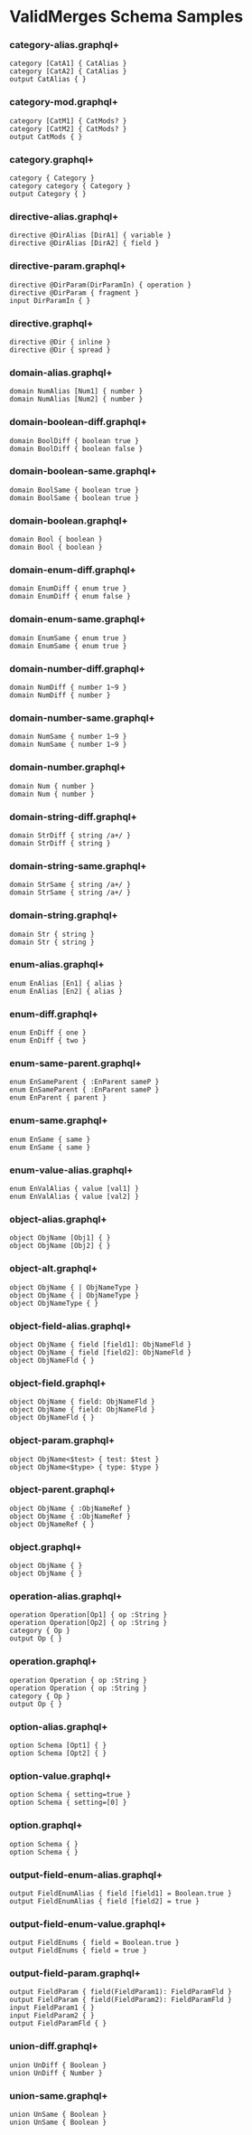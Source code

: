 # ValidMerges Schema Samples

### category-alias.graphql+

```gqlp
category [CatA1] { CatAlias }
category [CatA2] { CatAlias }
output CatAlias { }
```

### category-mod.graphql+

```gqlp
category [CatM1] { CatMods? }
category [CatM2] { CatMods? }
output CatMods { }
```

### category.graphql+

```gqlp
category { Category }
category category { Category }
output Category { }
```

### directive-alias.graphql+

```gqlp
directive @DirAlias [DirA1] { variable }
directive @DirAlias [DirA2] { field }
```

### directive-param.graphql+

```gqlp
directive @DirParam(DirParamIn) { operation }
directive @DirParam { fragment }
input DirParamIn { }
```

### directive.graphql+

```gqlp
directive @Dir { inline }
directive @Dir { spread }
```

### domain-alias.graphql+

```gqlp
domain NumAlias [Num1] { number }
domain NumAlias [Num2] { number }
```

### domain-boolean-diff.graphql+

```gqlp
domain BoolDiff { boolean true }
domain BoolDiff { boolean false }
```

### domain-boolean-same.graphql+

```gqlp
domain BoolSame { boolean true }
domain BoolSame { boolean true }
```

### domain-boolean.graphql+

```gqlp
domain Bool { boolean }
domain Bool { boolean }
```

### domain-enum-diff.graphql+

```gqlp
domain EnumDiff { enum true }
domain EnumDiff { enum false }
```

### domain-enum-same.graphql+

```gqlp
domain EnumSame { enum true }
domain EnumSame { enum true }
```

### domain-number-diff.graphql+

```gqlp
domain NumDiff { number 1~9 }
domain NumDiff { number }
```

### domain-number-same.graphql+

```gqlp
domain NumSame { number 1~9 }
domain NumSame { number 1~9 }
```

### domain-number.graphql+

```gqlp
domain Num { number }
domain Num { number }
```

### domain-string-diff.graphql+

```gqlp
domain StrDiff { string /a+/ }
domain StrDiff { string }
```

### domain-string-same.graphql+

```gqlp
domain StrSame { string /a+/ }
domain StrSame { string /a+/ }
```

### domain-string.graphql+

```gqlp
domain Str { string }
domain Str { string }
```

### enum-alias.graphql+

```gqlp
enum EnAlias [En1] { alias }
enum EnAlias [En2] { alias }
```

### enum-diff.graphql+

```gqlp
enum EnDiff { one }
enum EnDiff { two }
```

### enum-same-parent.graphql+

```gqlp
enum EnSameParent { :EnParent sameP }
enum EnSameParent { :EnParent sameP }
enum EnParent { parent }
```

### enum-same.graphql+

```gqlp
enum EnSame { same }
enum EnSame { same }
```

### enum-value-alias.graphql+

```gqlp
enum EnValAlias { value [val1] }
enum EnValAlias { value [val2] }
```

### object-alias.graphql+

```gqlp
object ObjName [Obj1] { }
object ObjName [Obj2] { }
```

### object-alt.graphql+

```gqlp
object ObjName { | ObjNameType }
object ObjName { | ObjNameType }
object ObjNameType { }
```

### object-field-alias.graphql+

```gqlp
object ObjName { field [field1]: ObjNameFld }
object ObjName { field [field2]: ObjNameFld }
object ObjNameFld { }
```

### object-field.graphql+

```gqlp
object ObjName { field: ObjNameFld }
object ObjName { field: ObjNameFld }
object ObjNameFld { }
```

### object-param.graphql+

```gqlp
object ObjName<$test> { test: $test }
object ObjName<$type> { type: $type }
```

### object-parent.graphql+

```gqlp
object ObjName { :ObjNameRef }
object ObjName { :ObjNameRef }
object ObjNameRef { }
```

### object.graphql+

```gqlp
object ObjName { }
object ObjName { }
```

### operation-alias.graphql+

```gqlp
operation Operation[Op1] { op :String }
operation Operation[Op2] { op :String }
category { Op }
output Op { }
```

### operation.graphql+

```gqlp
operation Operation { op :String }
operation Operation { op :String }
category { Op }
output Op { }
```

### option-alias.graphql+

```gqlp
option Schema [Opt1] { }
option Schema [Opt2] { }
```

### option-value.graphql+

```gqlp
option Schema { setting=true }
option Schema { setting=[0] }
```

### option.graphql+

```gqlp
option Schema { }
option Schema { }
```

### output-field-enum-alias.graphql+

```gqlp
output FieldEnumAlias { field [field1] = Boolean.true }
output FieldEnumAlias { field [field2] = true }
```

### output-field-enum-value.graphql+

```gqlp
output FieldEnums { field = Boolean.true }
output FieldEnums { field = true }
```

### output-field-param.graphql+

```gqlp
output FieldParam { field(FieldParam1): FieldParamFld }
output FieldParam { field(FieldParam2): FieldParamFld }
input FieldParam1 { }
input FieldParam2 { }
output FieldParamFld { }
```

### union-diff.graphql+

```gqlp
union UnDiff { Boolean }
union UnDiff { Number }
```

### union-same.graphql+

```gqlp
union UnSame { Boolean }
union UnSame { Boolean }
```
